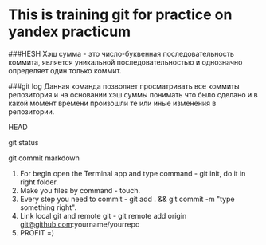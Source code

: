 # This is training git for practice on yandex practicum

###HESH
Хэш сумма - это число-буквенная  последовательность коммита, является уникальной последовательностью и однозначно определяет один только коммит.

###git log
Данная команда позволяет просматривать все коммиты репозитория и на основании хэш суммы понимать что было сделано и в какой момент времени произошли те или иные изменения в репозитории.

HEAD

git status

git commit markdown

1. For begin open the Terminal app and type command - git init, do it in right folder.
2. Make you files by command - touch.
3. Every step you need to commit - git add . && git commit -m "type something right".
4. Link local git and remote git - git remote add origin git@github.com:yourname/yourrepo
5. PROFIT =)
